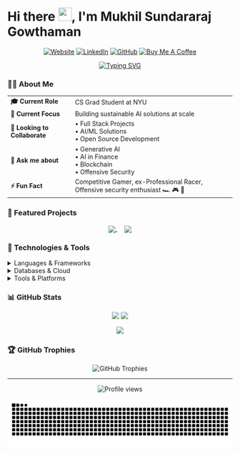 # Hi there <img src="https://media.giphy.com/media/hvRJCLFzcasrR4ia7z/giphy.gif" width="30px" height="30px">, I'm Mukhil Sundararaj Gowthaman

<div align="center">
  
[![Website](https://img.shields.io/badge/Portfolio-%23000000.svg?style=for-the-badge&logo=firefox&logoColor=#FF7139)](https://mukhil.vercel.app/)
[![LinkedIn](https://img.shields.io/badge/LinkedIn-%230077B5.svg?style=for-the-badge&logo=linkedin&logoColor=white)](https://www.linkedin.com/in/mukhilsundararaj/)
[![GitHub](https://img.shields.io/badge/GitHub-%23121011.svg?style=for-the-badge&logo=github&logoColor=white)](https://github.com/Mukaan17)
[![Buy Me A Coffee](https://img.shields.io/badge/Buy%20Me%20A%20Coffee-ffdd00?style=for-the-badge&logo=buy-me-a-coffee&logoColor=black)](https://buymeacoffee.com/mail2mukhio)

<a href="https://git.io/typing-svg"><img src="https://readme-typing-svg.demolab.com?font=Fira+Code&duration=3000&pause=1000&center=true&vCenter=true&width=435&lines=CS+Grad+Student+at+NYU;AI%2FML+Enthusiast;Full+Stack+Developer;Offensive+Security+Enthusiast" alt="Typing SVG" /></a>

</div>

### 👨‍💻 About Me

<div align="center">
  <table>
    <tr>
      <td><b>🎓 Current Role</b></td>
      <td>CS Grad Student at NYU</td>
    </tr>
    <tr>
      <td><b>🎯 Current Focus</b></td>
      <td>Building sustainable AI solutions at scale</td>
    </tr>
    <tr>
      <td><b>👥 Looking to Collaborate</b></td>
      <td>
        • Full Stack Projects<br>
        • AI/ML Solutions<br>
        • Open Source Development
      </td>
    </tr>
    <tr>
      <td><b>💬 Ask me about</b></td>
      <td>
        • Generative AI<br>
        • AI in Finance<br>
        • Blockchain<br>
        • Offensive Security
      </td>
    </tr>
    <tr>
      <td><b>⚡ Fun Fact</b></td>
      <td>Competitive Gamer, ex-Professional Racer, Offensive security enthusiast 🏎️ 🎮 🔐</td>
    </tr>
  </table>
</div>

### 🎯 Featured Projects

<p align="center">
  <a href="https://github.com/Mukaan17/CNN-based-Facial-Recognition-tool">
    <img align="center" src="https://github-readme-stats.vercel.app/api/pin/?username=Mukaan17&repo=CNN-based-Facial-Recognition-tool&theme=tokyonight" />
  </a>
  &nbsp;&nbsp;&nbsp;
  <a href="https://github.com/Mukaan17/Stroke-Rehabilitation-Project">
    <img align="center" src="https://github-readme-stats.vercel.app/api/pin/?username=Mukaan17&repo=Stroke-Rehabilitation-Project&theme=tokyonight" />
  </a>
</p>

### 🚀 Technologies & Tools

<details>
<summary>Languages & Frameworks</summary>

![Java](https://img.shields.io/badge/Java-%23ED8B00.svg?style=for-the-badge&logo=openjdk&logoColor=white)
![Python](https://img.shields.io/badge/Python-3670A0?style=for-the-badge&logo=python&logoColor=ffdd54)
![C++](https://img.shields.io/badge/C++-%2300599C.svg?style=for-the-badge&logo=c%2B%2B&logoColor=white)
![Swift](https://img.shields.io/badge/Swift-F54A2A?style=for-the-badge&logo=swift&logoColor=white)
![Rust](https://img.shields.io/badge/Rust-%23000000.svg?style=for-the-badge&logo=rust&logoColor=white)
![Spring](https://img.shields.io/badge/Spring-%236DB33F.svg?style=for-the-badge&logo=spring&logoColor=white)
![Flask](https://img.shields.io/badge/Flask-%23000.svg?style=for-the-badge&logo=flask&logoColor=white)
![TensorFlow](https://img.shields.io/badge/TensorFlow-%23FF6F00.svg?style=for-the-badge&logo=TensorFlow&logoColor=white)
</details>

<details>
<summary>Databases & Cloud</summary>

![PostgreSQL](https://img.shields.io/badge/PostgreSQL-%23316192.svg?style=for-the-badge&logo=postgresql&logoColor=white)
![Oracle](https://img.shields.io/badge/Oracle-F80000?style=for-the-badge&logo=oracle&logoColor=white)
![MongoDB](https://img.shields.io/badge/MongoDB-%234ea94b.svg?style=for-the-badge&logo=mongodb&logoColor=white)
![AWS](https://img.shields.io/badge/AWS-%23FF9900.svg?style=for-the-badge&logo=amazon-aws&logoColor=white)
![Kubernetes](https://img.shields.io/badge/Kubernetes-%23326ce5.svg?style=for-the-badge&logo=kubernetes&logoColor=white)
![Docker](https://img.shields.io/badge/Docker-%230db7ed.svg?style=for-the-badge&logo=docker&logoColor=white)
</details>

<details>
<summary>Tools & Platforms</summary>

![Git](https://img.shields.io/badge/Git-%23F05033.svg?style=for-the-badge&logo=git&logoColor=white)
![VS Code](https://img.shields.io/badge/VS%20Code-0078d7.svg?style=for-the-badge&logo=visual-studio-code&logoColor=white)
![IntelliJ IDEA](https://img.shields.io/badge/IntelliJ%20IDEA-000000.svg?style=for-the-badge&logo=intellij-idea&logoColor=white)
![Jenkins](https://img.shields.io/badge/Jenkins-%232C5263.svg?style=for-the-badge&logo=jenkins&logoColor=white)
![Jira](https://img.shields.io/badge/Jira-%230A0FFF.svg?style=for-the-badge&logo=jira&logoColor=white)
</details>

### 📊 GitHub Stats

<p align="center">
  <img width="48%" src="https://github-readme-stats.vercel.app/api?username=Mukaan17&show_icons=true&theme=tokyonight" />
  <img width="48%" src="https://github-readme-streak-stats.herokuapp.com/?user=Mukaan17&theme=tokyonight" />
</p>

<p align="center">
  <img width="40%" src="https://github-readme-stats.vercel.app/api/top-langs/?username=Mukaan17&layout=compact&theme=tokyonight" />
</p>

### 🏆 GitHub Trophies

<p align="center">
  <img src="https://github-profile-trophy.vercel.app/?username=Mukaan17&theme=tokyonight&no-frame=true&row=1&column=7&margin-w=15" alt="GitHub Trophies" />
</p>

---

<div align="center">
  <img src="https://komarev.com/ghpvc/?username=Mukaan17&color=blueviolet&style=for-the-badge" alt="Profile views" />
</div>

![Snake animation](https://github.com/Mukaan17/Mukaan17/blob/output/github-contribution-grid-snake-dark.svg?palette=github-dark) 